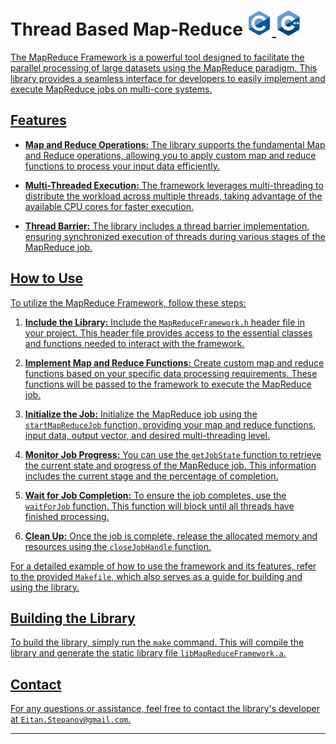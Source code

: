 # Thread Based Map-Reduce    </a> <a href="https://www.cprogramming.com/" target="_blank" rel="noreferrer"> <img src="https://raw.githubusercontent.com/devicons/devicon/master/icons/c/c-original.svg" alt="c" width="40" height="40"/> </a> <a href="https://www.w3schools.com/cpp/" target="_blank" rel="noreferrer"> <img src="https://raw.githubusercontent.com/devicons/devicon/master/icons/cplusplus/cplusplus-original.svg" alt="cplusplus" width="40" height="40"/>

The MapReduce Framework is a powerful tool designed to facilitate the parallel processing of large datasets using the MapReduce paradigm. This library provides a seamless interface for developers to easily implement and execute MapReduce jobs on multi-core systems.

## Features

- **Map and Reduce Operations:** The library supports the fundamental Map and Reduce operations, allowing you to apply custom map and reduce functions to process your input data efficiently.

- **Multi-Threaded Execution:** The framework leverages multi-threading to distribute the workload across multiple threads, taking advantage of the available CPU cores for faster execution.

- **Thread Barrier:** The library includes a thread barrier implementation, ensuring synchronized execution of threads during various stages of the MapReduce job.

## How to Use

To utilize the MapReduce Framework, follow these steps:

1. **Include the Library:** Include the `MapReduceFramework.h` header file in your project. This header file provides access to the essential classes and functions needed to interact with the framework.

2. **Implement Map and Reduce Functions:** Create custom map and reduce functions based on your specific data processing requirements. These functions will be passed to the framework to execute the MapReduce job.

3. **Initialize the Job:** Initialize the MapReduce job using the `startMapReduceJob` function, providing your map and reduce functions, input data, output vector, and desired multi-threading level.

4. **Monitor Job Progress:** You can use the `getJobState` function to retrieve the current state and progress of the MapReduce job. This information includes the current stage and the percentage of completion.

5. **Wait for Job Completion:** To ensure the job completes, use the `waitForJob` function. This function will block until all threads have finished processing.

6. **Clean Up:** Once the job is complete, release the allocated memory and resources using the `closeJobHandle` function.

For a detailed example of how to use the framework and its features, refer to the provided `Makefile`, which also serves as a guide for building and using the library.

## Building the Library

To build the library, simply run the `make` command. This will compile the library and generate the static library file `libMapReduceFramework.a`.

## Contact

For any questions or assistance, feel free to contact the library's developer at `Eitan.Stepanov@gmail.com`.

---

